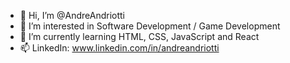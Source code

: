 - 👋 Hi, I’m @AndreAndriotti
- 👀 I’m interested in Software Development / Game Development
- 🌱 I’m currently learning HTML, CSS, JavaScript and React
- 📫 LinkedIn: www.linkedin.com/in/andreandriotti

<!---
AndreAndriotti/AndreAndriotti is a ✨ special ✨ repository because its `README.md` (this file) appears on your GitHub profile.
You can click the Preview link to take a look at your changes.
--->
